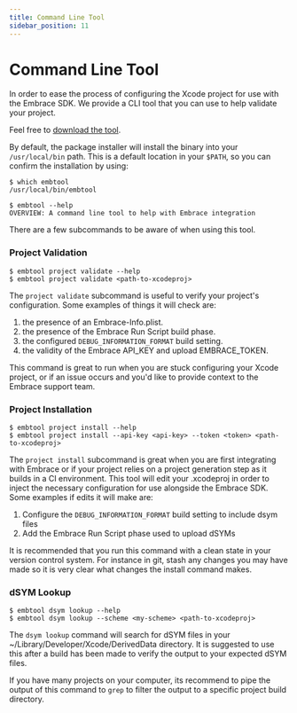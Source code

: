 ```yaml
---
title: Command Line Tool
sidebar_position: 11
---
```


# Command Line Tool

In order to ease the process of configuring the Xcode project for use with the 
Embrace SDK. We provide a CLI tool that you can use to help validate your 
project. 

Feel free to [download the tool](https://downloads.embrace.io/embtool/embtool-latest.pkg).

By default, the package installer will install the binary into your
`/usr/local/bin` path. This is a default location in your `$PATH`, so you can
confirm the installation by using:

```shell-session
$ which embtool
/usr/local/bin/embtool

$ embtool --help
OVERVIEW: A command line tool to help with Embrace integration
```

There are a few subcommands to be aware of when using this tool.

### Project Validation

```shell-session
$ embtool project validate --help
$ embtool project validate <path-to-xcodeproj>
```

The `project validate` subcommand is useful to verify your project's
configuration. Some examples of things it will check are:

1) the presence of an Embrace-Info.plist.
1) the presence of the Embrace Run Script build phase.
1) the configured `DEBUG_INFORMATION_FORMAT` build setting.
1) the validity of the Embrace API_KEY and upload EMBRACE_TOKEN.

This command is great to run when you are stuck configuring your Xcode project,
or if an issue occurs and you'd like to provide context to the Embrace support team.

### Project Installation

```shell-session
$ embtool project install --help
$ embtool project install --api-key <api-key> --token <token> <path-to-xcodeproj>
```

The `project install` subcommand is great when you are first integrating with
Embrace or if your project relies on a project generation step as it builds
in a CI environment. This tool will edit your .xcodeproj in order to inject the
necessary configuration for use alongside the Embrace SDK. Some examples if
edits it will make are:

1) Configure the `DEBUG_INFORMATION_FORMAT` build setting to include dsym files
1) Add the Embrace Run Script phase used to upload dSYMs

It is recommended that you run this command with a clean state in your
version control system. For instance in git, stash any changes you may have
made so it is very clear what changes the install command makes.

### dSYM Lookup

```shell-session
$ embtool dsym lookup --help
$ embtool dsym lookup --scheme <my-scheme> <path-to-xcodeproj>
```

The `dsym lookup` command will search for dSYM files in your
~/Library/Developer/Xcode/DerivedData directory. It is suggested to use this
after a build has been made to verify the output to your expected dSYM files.

If you have many projects on your computer, its recommend to pipe the output
of this command to `grep` to filter the output to a specific project build
directory.
